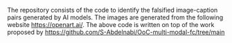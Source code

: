 The repository consists of the code to identify the falsified image-caption pairs generated by AI models.
The images are generated from the following website https://openart.ai/.
The above code is written on top of the work proposed by https://github.com/S-Abdelnabi/OoC-multi-modal-fc/tree/main
